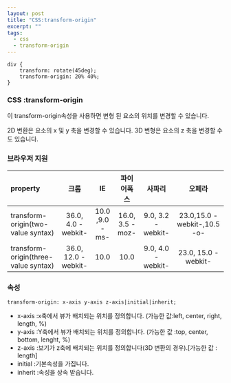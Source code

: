 ```yaml
---
layout: post
title: "CSS:transform-origin"
excerpt: ""
tags: 
  - css
  - transform-origin
---
```


```
div {
    transform: rotate(45deg);
    transform-origin: 20% 40%;
}
```
### CSS :transform-origin

이 transform-origin속성을 사용하면 변형 된 요소의 위치를 ​​변경할 수 있습니다.

2D 변환은 요소의 x 및 y 축을 변경할 수 있습니다. 3D 변형은 요소의 z 축을 변경할 수도 있습니다.

### 브라우저 지원
| property | 크롬 | IE | 파이어폭스 | 사파리 | 오페라 |
|:--------|:--------:|:--------:|:--------:|:--------:|:--------:|
| transform-origin(two-value syntax) | 36.0, 4.0 -webkit- | 10.0 ,9.0 -ms- | 16.0, 3.5 -moz- | 9.0, 3.2 -webkit- | 23.0,15.0 -webkit-,10.5 -o- |
| transform-origin(three-value syntax) | 36.0, 12.0 -webkit- | 10.0 | 10.0 | 9.0, 4.0 -webkit- | 23.0, 15.0 -webkit- |

### 속성
`transform-origin: x-axis y-axis z-axis|initial|inherit;`

+ x-axis :x축에서 뷰가 배치되는 위치를 정의합니다. (가능한 값:left, center, right, length, %)
+ y-axis :Y축에서 뷰가 배치되는 위치를 정의합니다. (가능한 값 :top, center, bottom, lenght, %)
+ z-axis :보기가 z축에 배치되는 위치를 정의합니다(3D 변환의 경우).[가능한 값 : length]
+ initial :기본속성을 가집니다.
+ inherit :속성을 상속 받습니다.
